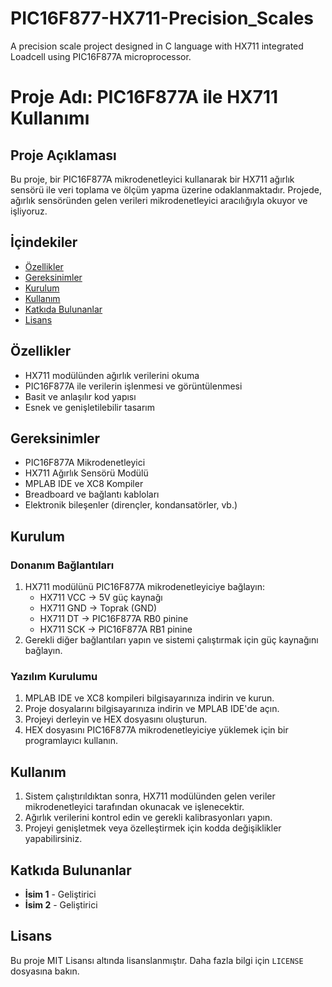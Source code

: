 # PIC16F877-HX711-Precision_Scales
A precision scale project designed in C language with HX711 integrated Loadcell using PIC16F877A microprocessor.
# Proje Adı: PIC16F877A ile HX711 Kullanımı

## Proje Açıklaması
Bu proje, bir PIC16F877A mikrodenetleyici kullanarak bir HX711 ağırlık sensörü ile veri toplama ve ölçüm yapma üzerine odaklanmaktadır. Projede, ağırlık sensöründen gelen verileri mikrodenetleyici aracılığıyla okuyor ve işliyoruz.

## İçindekiler
- [Özellikler](#özellikler)
- [Gereksinimler](#gereksinimler)
- [Kurulum](#kurulum)
- [Kullanım](#kullanım)
- [Katkıda Bulunanlar](#katkıda-bulunanlar)
- [Lisans](#lisans)

## Özellikler
- HX711 modülünden ağırlık verilerini okuma
- PIC16F877A ile verilerin işlenmesi ve görüntülenmesi
- Basit ve anlaşılır kod yapısı
- Esnek ve genişletilebilir tasarım

## Gereksinimler
- PIC16F877A Mikrodenetleyici
- HX711 Ağırlık Sensörü Modülü
- MPLAB IDE ve XC8 Kompiler
- Breadboard ve bağlantı kabloları
- Elektronik bileşenler (dirençler, kondansatörler, vb.)

## Kurulum

### Donanım Bağlantıları
1. HX711 modülünü PIC16F877A mikrodenetleyiciye bağlayın:
    - HX711 VCC -> 5V güç kaynağı
    - HX711 GND -> Toprak (GND)
    - HX711 DT -> PIC16F877A RB0 pinine
    - HX711 SCK -> PIC16F877A RB1 pinine
2. Gerekli diğer bağlantıları yapın ve sistemi çalıştırmak için güç kaynağını bağlayın.

### Yazılım Kurulumu
1. MPLAB IDE ve XC8 kompileri bilgisayarınıza indirin ve kurun.
2. Proje dosyalarını bilgisayarınıza indirin ve MPLAB IDE'de açın.
3. Projeyi derleyin ve HEX dosyasını oluşturun.
4. HEX dosyasını PIC16F877A mikrodenetleyiciye yüklemek için bir programlayıcı kullanın.

## Kullanım
1. Sistem çalıştırıldıktan sonra, HX711 modülünden gelen veriler mikrodenetleyici tarafından okunacak ve işlenecektir.
2. Ağırlık verilerini kontrol edin ve gerekli kalibrasyonları yapın.
3. Projeyi genişletmek veya özelleştirmek için kodda değişiklikler yapabilirsiniz.

## Katkıda Bulunanlar
- **İsim 1** - Geliştirici
- **İsim 2** - Geliştirici

## Lisans
Bu proje MIT Lisansı altında lisanslanmıştır. Daha fazla bilgi için `LICENSE` dosyasına bakın.
